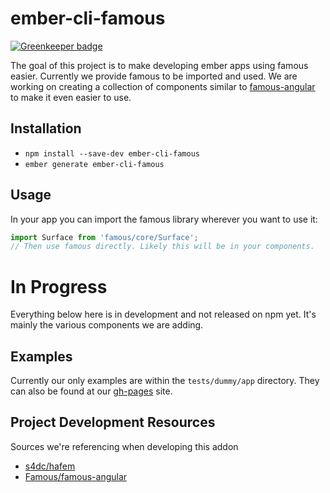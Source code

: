 # ember-cli-famous

[![Greenkeeper badge](https://badges.greenkeeper.io/ming-codes/ember-cli-famous.svg)](https://greenkeeper.io/)

The goal of this project is to make developing ember apps using famous easier.
Currently we provide famous to be imported and used. We are working on creating
a collection of components similar to
[famous-angular](https://github.com/Famous/famous-angular) to make it even
easier to use.

## Installation

* `npm install --save-dev ember-cli-famous`
* `ember generate ember-cli-famous`

## Usage

In your app you can import the famous library wherever you want to use it:

```js
import Surface from 'famous/core/Surface';
// Then use famous directly. Likely this will be in your components.
```

# In Progress 

Everything below here is in development and not released on npm yet. It's mainly
the various components we are adding.

## Examples

Currently our only examples are within the `tests/dummy/app` directory. They can
also be found at our [gh-pages](http://poetic.github.io/ember-cli-famous/) site.

## Project Development Resources

Sources we're referencing when developing this addon

* [s4dc/hafem](https://github.com/s4dc/hafem)
* [Famous/famous-angular](https://github.com/Famous/famous-angular)
